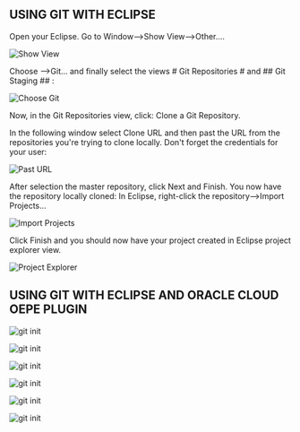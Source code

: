 ## USING GIT WITH ECLIPSE ##

Open your Eclipse.
Go to Window-->Show View-->Other....

![Show View](eclipsegit01.png)

Choose
-->Git... and finally select the views # Git Repositories # and ## Git Staging ## :

![Choose Git](gitEclipseSimple01.PNG)


Now, in the Git Repositories view, click: Clone a Git Repository.

In the following window select Clone URL and then past the URL from the repositories you're trying to clone locally. Don't forget the credentials for your user:


![Past URL](gitEclipseSimple02.PNG)

After selection the master repository, click Next and Finish. You now have the repository locally cloned:
In Eclipse, right-click the repository-->Import Projects...

![Import Projects](gitEclipseSimple03.PNG)

Click Finish and you should now have your project created in Eclipse project explorer view.

![Project Explorer](gitEclipseSimple04.PNG)


## USING GIT WITH ECLIPSE AND ORACLE CLOUD OEPE PLUGIN ##

![git init](eclipsegit01.png)


![git init](eclipsegit02.png)


![git init](eclipsegit03.png)


![git init](eclipsegit04.png)


![git init](eclipsegit05.png)


![git init](eclipsegit06.png)

